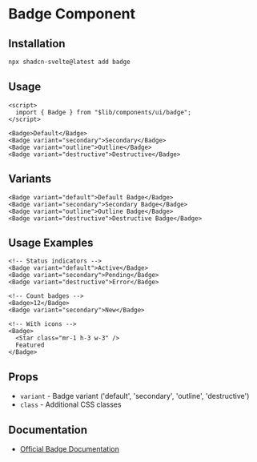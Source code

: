 # Badge Component

## Installation

```bash
npx shadcn-svelte@latest add badge
```

## Usage

```svelte
<script>
  import { Badge } from "$lib/components/ui/badge";
</script>

<Badge>Default</Badge>
<Badge variant="secondary">Secondary</Badge>
<Badge variant="outline">Outline</Badge>
<Badge variant="destructive">Destructive</Badge>
```

## Variants

```svelte
<Badge variant="default">Default Badge</Badge>
<Badge variant="secondary">Secondary Badge</Badge>
<Badge variant="outline">Outline Badge</Badge>
<Badge variant="destructive">Destructive Badge</Badge>
```

## Usage Examples

```svelte
<!-- Status indicators -->
<Badge variant="default">Active</Badge>
<Badge variant="secondary">Pending</Badge>
<Badge variant="destructive">Error</Badge>

<!-- Count badges -->
<Badge>12</Badge>
<Badge variant="secondary">New</Badge>

<!-- With icons -->
<Badge>
  <Star class="mr-1 h-3 w-3" />
  Featured
</Badge>
```

## Props

- `variant` - Badge variant ('default', 'secondary', 'outline', 'destructive')
- `class` - Additional CSS classes

## Documentation

- [Official Badge Documentation](https://www.shadcn-svelte.com/docs/components/badge)